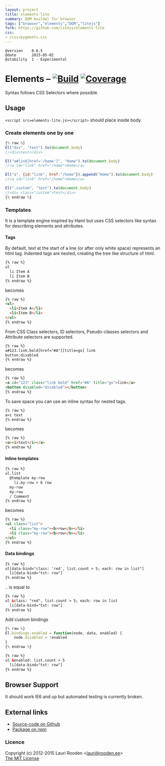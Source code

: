 ```yaml
---                                                                             
layout: project                                                                 
title: elements-lite
summary: DOM buildel for browser
tags: ["browser","elements","DOM","litejs"]
fork: https://github.com/litejs/elements-lite
css:                                                                            
- /css/pygments.css                                                              
---                                                                             
```

[1]: https://secure.travis-ci.org/litejs/elements-lite.png
[2]: https://travis-ci.org/litejs/elements-lite
[3]: https://coveralls.io/repos/litejs/elements-lite/badge.png
[4]: https://coveralls.io/r/litejs/elements-lite


    @version    0.6.5
    @date       2015-05-02
    @stability  1 - Experimental


Elements &ndash; [![Build][1]][2] [![Coverage][3]][4]
========

Syntax follows CSS Selectors where possible.

Usage
-----

`<script src=elements-lite.js></script>` should place inside body.

### Create elements one by one

```javascript
{% raw %}
El("div", "test").to(document.body)
//<div>test</div>

El("a#link[href='/home']", "Home").to(document.body)
//<a id="link" href="/home">Home</a>

El("a", {id:"link", href:"/home"}).append("Home").to(document.body)
//<a id="link" href="/home">Home</a>

El(".custom", "test").to(document.body)
//<div class="custom">test</div>
{% endraw %}
```


### Templates

It is a template engine inspired by Haml
but uses CSS selectors like syntax for describing elements and attributes.


#### Tags

By default, text at the start of a line (or after only white space) represents an html tag. 
Indented tags are nested, creating the tree like structure of html.


```html
{% raw %}
ul
  li Item A
  li Item B
{% endraw %}
```

becomes

```html
{% raw %}
<ul>
  <li>Item A</li>
  <li>Item B</li>
</ul>
{% endraw %}
```

From CSS Class selectors, ID selectors, Pseudo-classes selectors
and Attribute selectors are supported.

```html
{% raw %}
a#123.link.bold[href="#A"][title=go] link
button:disabled
{% endraw %}
```

becomes

```html
{% raw %}
<a id="123" class="link bold" href="#A" title="go">link</a>
<button disabled="disabled"></button>
{% endraw %}
```


To save space you can use an inline syntax for nested tags.

```html
{% raw %}
a>i text
{% endraw %}
```

becomes

```html
{% raw %}
<a><i>text</i></a>
{% endraw %}
```

#### Inline templates

```html
{% raw %}
ul.list
  @template my-row
    li.my-row > b row
  my-row
  my-row
  / Comment
{% endraw %}
```

becomes

```html
{% raw %}
<ul class="list">
  <li class="my-row"><b>row</b></li>
  <li class="my-row"><b>row</b></li>
</ul>
{% endraw %}
```

#### Data bindings

```html
{% raw %}
ul[data-bind="class: 'red', list.count > 5; each: row in list"]
  li[data-bind="txt: row"]
{% endraw %}
```

.. is equal to

```html
{% raw %}
ul &class: "red", list.count > 5; each: row in list
  li[data-bind="txt: row"]
{% endraw %}
```

Add custom bindings

```javascript
{% raw %}
El.bindings.enabled = function(node, data, enabled) {
    node.disabled = !enabled
}
{% endraw %}
```

```html
{% raw %}
ul &enabled: list.count > 5
  li[data-bind="txt: row"]
{% endraw %}
```


Browser Support
---------------

It should work IE6 and up but automated testing is currently broken.



External links
--------------

-   [Source-code on Github](https://github.com/litejs/elements-lite)
-   [Package on npm](https://npmjs.org/package/elements-lite)



### Licence

Copyright (c) 2012-2015 Lauri Rooden &lt;lauri@rooden.ee&gt;  
[The MIT License](http://lauri.rooden.ee/mit-license.txt)


